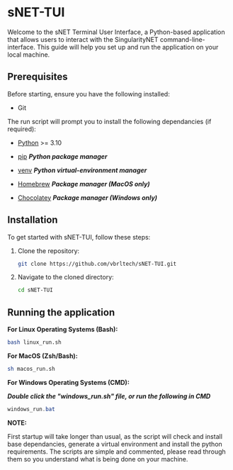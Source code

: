 # sNET-TUI

Welcome to the sNET Terminal User Interface, a Python-based application that allows users to interact with the SingularityNET command-line-interface. This guide will help you set up and run the application on your local machine.

## Prerequisites

Before starting, ensure you have the following installed:

- Git

The run script will prompt you to install the following dependancies (if required):

- [Python](https://www.python.org) >= 3.10

- [pip](https://pypi.org/project/pip/) **_Python package manager_**

- [venv](https://docs.python.org/3/library/venv.html) **_Python virtual-environment manager_**

- [Homebrew](https://brew.sh) **_Package manager (MacOS only)_**

- [Chocolatey](https://chocolatey.org) **_Package manager (Windows only)_**

## Installation

To get started with sNET-TUI, follow these steps:

1. Clone the repository:
   ```bash
   git clone https://github.com/vbrltech/sNET-TUI.git
   ```
2. Navigate to the cloned directory:
   ```bash
   cd sNET-TUI
   ```

## Running the application

**For Linux Operating Systems (Bash):**

```bash
bash linux_run.sh
```

**For MacOS (Zsh/Bash):**

```bash
sh macos_run.sh
```

**For Windows Operating Systems (CMD):**

**_Double click the "windows_run.sh" file, or run the following in CMD_**

```powershell
windows_run.bat
```

**NOTE:**

First startup will take longer than usual, as the script will check and install base dependancies, generate a virtual environment and install the python requirements. The scripts are simple and commented, please read through them so you understand what is being done on your machine.
